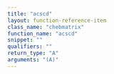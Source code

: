 ```yaml
---
title: "acscd"
layout: function-reference-item
class_name: "chebmatrix"
function_name: "acscd"
snippet: ""
qualifiers: ""
return_type: "A"
arguments: "(A)"
---
```


<pre class="help-text"></pre>